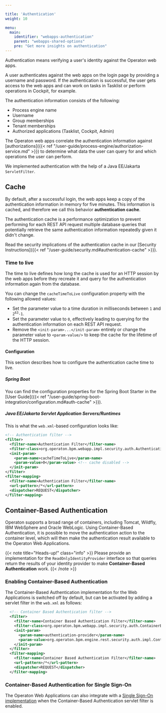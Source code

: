 ```yaml
---

title: 'Authentication'
weight: 10

menu:
  main:
    identifier: "webapps-authentication"
    parent: "webapps-shared-options"
    pre: "Get more insights on authentication"
---
```


Authentication means verifying a user's identity against the Operaton web apps.

A user authenticates against the web apps on the login page by providing a username and password. If the
authentication is successful, the user gets access to the web apps and can work on tasks
in Tasklist or perform operations in Cockpit, for example.

The authentication information consists of the following:

* Process engine name
* Username
* Group memberships
* Tenant memberships
* Authorized applications (Tasklist, Cockpit, Admin)

The Operaton web apps correlate the authentication information against [authorizations]({{< ref "/user-guide/process-engine/authorization-service.md" >}}) to determine
what data the user can query for and which operations the user can perform.

We implemented authentication with the help of a Java EE/Jakarta `ServletFilter`.

## Cache

By default, after a successful login, the web apps keep a copy of the authentication information in memory for five minutes. This information is cached, and therefore we call this behavior **authentication cache**.

The authentication cache is a performance optimization to prevent performing for each REST API request
multiple database queries that potentially retrieve the same authentication information repeatedly
given it didn't change.

Read the security implications of the authentication cache in our [Security Instructions]({{< ref "/user-guide/security.md#authentication-cache" >}}).

### Time to live

The time to live defines how long the cache is used for an HTTP session by the web apps before
they recreate it and query for the authentication information again from the database.

You can change the `cacheTimeToLive` configuration property with the following allowed values:

* Set the parameter value to a time duration in milliseconds between `1` and <code>2<sup>63</sup>-1</code>.
* Set the parameter value to `0`, effectively leading to querying for the authentication information on each REST API request.
* Remove the `<init-param>...</init-param>` entirely or change the parameter value to `<param-value/>` to keep the cache for the lifetime of the HTTP session.

#### Configuration

This section describes how to configure the authentication cache time to live.

##### Spring Boot

You can find the configuration properties for the Spring Boot Starter in the [User Guide]({{< ref "/user-guide/spring-boot-integration/configuration.md#auth-cache" >}}).

##### Java EE/Jakarta Servlet Application Servers/Runtimes

This is what the `web.xml`-based configuration looks like:

```xml
<!-- Authentication filter -->
<filter>
  <filter-name>Authentication Filter</filter-name>
  <filter-class>org.operaton.bpm.webapp.impl.security.auth.AuthenticationFilter</filter-class>
  <init-param>
    <param-name>cacheTimeToLive</param-name>
    <param-value>0</param-value> <!-- cache disabled -->
  </init-param>
</filter>
<filter-mapping>
  <filter-name>Authentication Filter</filter-name>
  <url-pattern>/*</url-pattern>
  <dispatcher>REQUEST</dispatcher>
</filter-mapping>
```

## Container-Based Authentication

Operaton supports a broad range of containers, including Tomcat, Wildfly, IBM WebSphere and Oracle WebLogic. Using Container-Based Authentication, it is possible to move the authentication action to the container level, which will then make the authentication result available to the Operaton Web Applications.

{{< note title="Heads-up!" class="info" >}}
Please provide an implementation for the `ReadOnlyIdentityProvider` interface so that queries return the results of your identity provider to make **Container-Based Authentication** work.
{{< /note >}}

### Enabling Container-Based Authentication

The Container-Based Authentication implementation for the Web Applications is switched off by default, but can be activated by adding a servlet filter in the `web.xml` as follows:

```xml
  <!-- Container Based Authentication filter -->
  <filter>
    <filter-name>Container Based Authentication Filter</filter-name>
    <filter-class>org.operaton.bpm.webapp.impl.security.auth.ContainerBasedAuthenticationFilter</filter-class>
    <init-param>
      <param-name>authentication-provider</param-name>
      <param-value>org.operaton.bpm.engine.rest.security.auth.impl.ContainerBasedAuthenticationProvider</param-value>
    </init-param>
  </filter>
  <filter-mapping>
    <filter-name>Container Based Authentication Filter</filter-name>
    <url-pattern>/*</url-pattern>
    <dispatcher>REQUEST</dispatcher>
  </filter-mapping>
```

### Container-Based Authentication for Single Sign-On

The Operaton Web Applications can also integrate with a [Single Sign-On implementation](https://en.wikipedia.org/wiki/List_of_single_sign-on_implementations) when the Container-Based Authentication servlet filter is enabled.
